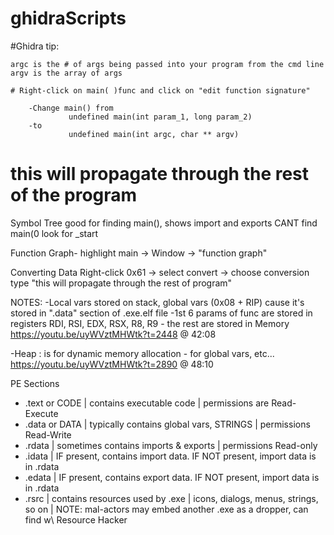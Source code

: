 # ghidraScripts

#Ghidra tip:

    argc is the # of args being passed into your program from the cmd line 
    argv is the array of args
    
    # Right-click on main( )func and click on "edit function signature" 
    
        -Change main() from
                 undefined main(int param_1, long param_2)
        -to
                 undefined main(int argc, char ** argv)
   # this will propagate through the rest of the program
   
  Symbol Tree 
      good for finding main(), shows import and exports
      CANT find main(0 look for _start
      
  Function Graph-
      highlight main -> Window -> "function graph"
     
  Converting Data 
      Right-click 0x61 -> select convert -> choose conversion type  "this will propagate through the rest of program"
      
NOTES:
  -Local vars stored on stack, global  vars (0x08 + RIP) cause it's stored in ".data" section of .exe\.elf file 
  -1st 6 params of func are stored in registers RDI, RSI, EDX, RSX, R8, R9 - the rest are stored in Memory
  https://youtu.be/uyWVztMHWtk?t=2448    @ 42:08
  
  -Heap : is for dynamic memory allocation - for global vars, etc...
  https://youtu.be/uyWVztMHWtk?t=2890    @   48:10
  
PE Sections
  -  .text or CODE | contains executable code | permissions are Read-Execute
  -  .data or DATA | typically contains global vars, STRINGS | permissions Read-Write
  -  .rdata | sometimes contains imports & exports | permissions Read-only
  -  .idata | IF present, contains import data. IF NOT present, import data is in .rdata
  -  .edata | IF present, contains export data. IF NOT present, import data is in .rdata
  -  .rsrc  | contains resources used by .exe | icons, dialogs, menus, strings, so on | NOTE: mal-actors may embed another .exe as a dropper, can find w\ Resource Hacker
    
    
